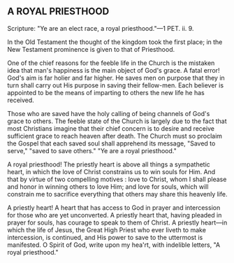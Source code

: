## A ROYAL PRIESTHOOD ##

Scripture: "Ye are an elect race, a royal priesthood."—1 PET. ii. 9.



In the Old Testament the thought of the kingdom took the first place; in the New Testament prominence is given to that of Priesthood.



One of the chief reasons for the feeble life in the Church is the mistaken idea that man's happiness is the main object of God's grace. A fatal error! God's aim is far holier and far higher. He saves men on purpose that they in turn shall carry out His purpose in saving their fellow-men. Each believer is appointed to be the means of imparting to others the new life he has received.



Those who are saved have the holy calling of being channels of God's grace to others. The feeble state of the Church is largely due to the fact that most Christians imagine that their chief concern is to desire and receive sufficient grace to reach heaven after death. The Church must so proclaim the Gospel that each saved soul shall apprehend its message, "Saved to serve," "saved to save others." "Ye are a royal priesthood."



A royal priesthood! The priestly heart is above all things a sympathetic heart, in which the love of Christ constrains us to win souls for Him. And that by virtue of two compelling motives : love to Christ, whom I shall please and honor in winning others to love Him; and love for souls, which will constrain me to sacrifice everything that others may share this heavenly life.



A priestly heart! A heart that has access to God in prayer and intercession for those who are yet unconverted. A priestly heart that, having pleaded in prayer for souls, has courage to speak to them of Christ. A priestly heart—in which the life of Jesus, the Great High Priest who ever liveth to make intercession, is continued, and His power to save to the uttermost is manifested. O Spirit of God, write upon my hea'rt, with indelible letters, "A royal priesthood."

